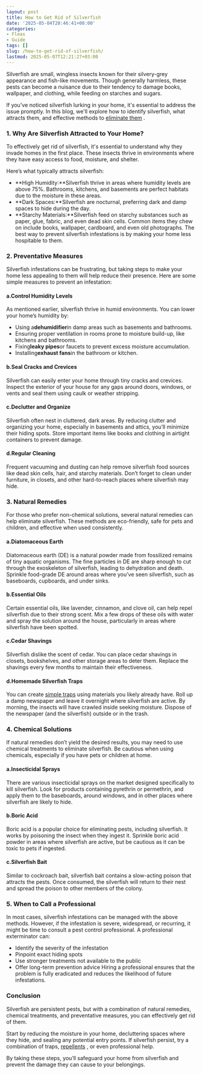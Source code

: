 ```yaml
---
layout: post
title: How to Get Rid of Silverfish
date: '2025-05-04T20:46:41+00:00'
categories:
- Fleas
- Guide
tags: []
slug: /how-to-get-rid-of-silverfish/
lastmod: 2025-05-07T12:21:27+03:00
---
```


Silverfish are small, wingless insects known for their silvery-grey appearance and fish-like movements. Though generally harmless, these pests can become a nuisance due to their tendency to damage books, wallpaper, and clothing, while feeding on starches and sugars.

If you've noticed silverfish lurking in your home, it's essential to address the issue promptly. In this blog, we'll explore how to identify silverfish, what attracts them, and effective methods to
[eliminate them](https://pestpolicy.com/best-silverfish-killer/)
.
### 1. Why Are Silverfish Attracted to Your Home?
To effectively get rid of silverfish, it's essential to understand why they invade homes in the first place. These insects thrive in environments where they have easy access to food, moisture, and shelter.

Here’s what typically attracts silverfish:
- **High Humidity:**Silverfish thrive in areas where humidity levels are above 75%. Bathrooms, kitchens, and basements are perfect habitats due to the moisture in these areas.
- **Dark Spaces:**Silverfish are nocturnal, preferring dark and damp spaces to hide during the day.
- **Starchy Materials:**Silverfish feed on starchy substances such as paper, glue, fabric, and even dead skin cells. Common items they chew on include books, wallpaper, cardboard, and even old photographs.
The best way to prevent silverfish infestations is by making your home less hospitable to them.
### 2. Preventative Measures
Silverfish infestations can be frustrating, but taking steps to make your home less appealing to them will help reduce their presence. Here are some simple measures to prevent an infestation:
#### a.**Control Humidity Levels**
As mentioned earlier, silverfish thrive in humid environments. You can lower your home’s humidity by:
- Using a**dehumidifier**in damp areas such as basements and bathrooms.
- Ensuring proper ventilation in rooms prone to moisture build-up, like kitchens and bathrooms.
- Fixing**leaky pipes**or faucets to prevent excess moisture accumulation.
- Installing**exhaust fans**in the bathroom or kitchen.
#### b.**Seal Cracks and Crevices**
Silverfish can easily enter your home through tiny cracks and crevices. Inspect the exterior of your house for any gaps around doors, windows, or vents and seal them using caulk or weather stripping.
#### c.**Declutter and Organize**
Silverfish often nest in cluttered, dark areas. By reducing clutter and organizing your home, especially in basements and attics, you’ll minimize their hiding spots. Store important items like books and clothing in airtight containers to prevent damage.
#### d.**Regular Cleaning**
Frequent vacuuming and dusting can help remove silverfish food sources like dead skin cells, hair, and starchy materials. Don’t forget to clean under furniture, in closets, and other hard-to-reach places where silverfish may hide.
### 3. Natural Remedies
For those who prefer non-chemical solutions, several natural remedies can help eliminate silverfish. These methods are eco-friendly, safe for pets and children, and effective when used consistently.
#### a.**Diatomaceous Earth**
Diatomaceous earth (DE) is a natural powder made from fossilized remains of tiny aquatic organisms. The fine particles in DE are sharp enough to cut through the exoskeleton of silverfish, leading to dehydration and death. Sprinkle food-grade DE around areas where you’ve seen silverfish, such as baseboards, cupboards, and under sinks.
#### b.**Essential Oils**
Certain essential oils, like lavender, cinnamon, and clove oil, can help repel silverfish due to their strong scent. Mix a few drops of these oils with water and spray the solution around the house, particularly in areas where silverfish have been spotted.
#### c.**Cedar Shavings**
Silverfish dislike the scent of cedar. You can place cedar shavings in closets, bookshelves, and other storage areas to deter them. Replace the shavings every few months to maintain their effectiveness.
#### d.**Homemade Silverfish Traps**
You can create
[simple traps](https://pestpolicy.com/best-silverfish-traps/)
using materials you likely already have. Roll up a damp newspaper and leave it overnight where silverfish are active. By morning, the insects will have crawled inside seeking moisture. Dispose of the newspaper (and the silverfish) outside or in the trash.
### 4. Chemical Solutions
If natural remedies don’t yield the desired results, you may need to use chemical treatments to eliminate silverfish. Be cautious when using chemicals, especially if you have pets or children at home.
#### a.**Insecticidal Sprays**
There are various insecticidal sprays on the market designed specifically to kill silverfish. Look for products containing pyrethrin or permethrin, and apply them to the baseboards, around windows, and in other places where silverfish are likely to hide.
#### b.**Boric Acid**
Boric acid is a popular choice for eliminating pests, including silverfish. It works by poisoning the insect when they ingest it. Sprinkle boric acid powder in areas where silverfish are active, but be cautious as it can be toxic to pets if ingested.
#### c.**Silverfish Bait**
Similar to cockroach bait, silverfish bait contains a slow-acting poison that attracts the pests. Once consumed, the silverfish will return to their nest and spread the poison to other members of the colony.
### 5. When to Call a Professional
In most cases, silverfish infestations can be managed with the above methods. However, if the infestation is severe, widespread, or recurring, it might be time to consult a pest control professional. A professional exterminator can:
- Identify the severity of the infestation
- Pinpoint exact hiding spots
- Use stronger treatments not available to the public
- Offer long-term prevention advice
Hiring a professional ensures that the problem is fully eradicated and reduces the likelihood of future infestations.
### Conclusion
Silverfish are persistent pests, but with a combination of natural remedies, chemical treatments, and preventative measures, you can effectively get rid of them.

Start by reducing the moisture in your home, decluttering spaces where they hide, and sealing any potential entry points. If silverfish persist, try a combination of traps,
[repellents](https://pestpolicy.com/best-silverfish-repellent/)
, or even professional help.

By taking these steps, you’ll safeguard your home from silverfish and prevent the damage they can cause to your belongings.
